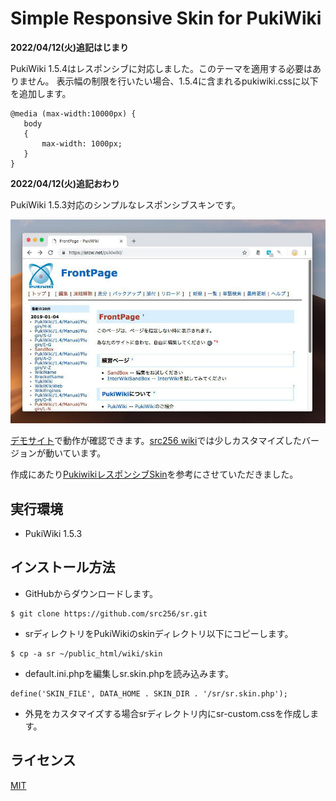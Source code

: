 Simple Responsive Skin for PukiWiki
===================================

**2022/04/12(火)追記はじまり**

PukiWiki 1.5.4はレスポンシブに対応しました。このテーマを適用する必要はありません。
表示幅の制限を行いたい場合、1.5.4に含まれるpukiwiki.cssに以下を追加します。
```
@media (max-width:10000px) {
   body
   {
       max-width: 1000px;
   }
}
```
**2022/04/12(火)追記おわり**


PukiWiki 1.5.3対応のシンプルなレスポンシブスキンです。


![sr](sr.jpg)


[デモサイト](https://srcw.net/pukiwiki/)で動作が確認できます。[src256 wiki](https://srcw.net/wiki)では少しカスタマイズしたバージョンが動いています。

作成にあたり[PukiwikiレスポンシブSkin](http://reddog.s35.xrea.com/wiki/Pukiwiki%E3%83%AC%E3%82%B9%E3%83%9D%E3%83%B3%E3%82%B7%E3%83%96Skin.html)を参考にさせていただきました。

## 実行環境

- PukiWiki 1.5.3

## インストール方法

- GitHubからダウンロードします。
```
$ git clone https://github.com/src256/sr.git
```
- srディレクトリをPukiWikiのskinディレクトリ以下にコピーします。
```
$ cp -a sr ~/public_html/wiki/skin
```
- default.ini.phpを編集しsr.skin.phpを読み込みます。
```
define('SKIN_FILE', DATA_HOME . SKIN_DIR . '/sr/sr.skin.php');
```
- 外見をカスタマイズする場合srディレクトリ内にsr-custom.cssを作成します。


## ライセンス

[MIT](https://github.com/tcnksm/tool/blob/master/LICENCE)

